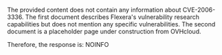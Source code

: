 The provided content does not contain any information about CVE-2006-3336. The first document describes Flexera's vulnerability research capabilities but does not mention any specific vulnerabilities. The second document is a placeholder page under construction from OVHcloud.

Therefore, the response is: NOINFO